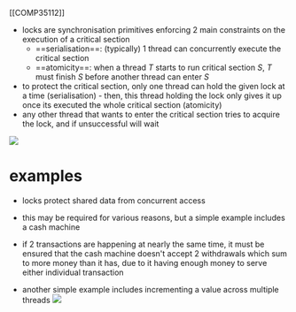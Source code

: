 [[COMP35112]]

- locks are synchronisation primitives enforcing 2 main constraints on the execution of a critical section
	- ==serialisation==: (typically) 1 thread can concurrently execute the critical section
	- ==atomicity==: when a thread $T$ starts to run critical section $S$, $T$ must finish $S$ before another thread can enter $S$
- to protect the critical section, only one thread can hold the given lock at a time (serialisation) - then, this thread holding the lock only gives it up once its executed the whole critical section (atomicity)
- any other thread that wants to enter the critical section tries to acquire the lock, and if unsuccessful will wait

![](https://i.imgur.com/IAE0b3R.png)


# examples

- locks protect shared data from concurrent access
- this may be required for various reasons, but a simple example includes a cash machine
- if 2 transactions are happening at nearly the same time, it must be ensured that the cash machine doesn't accept 2 withdrawals which sum to more money than it has, due to it having enough money to serve either individual transaction


- another simple example includes incrementing a value across multiple threads
![](https://i.imgur.com/vXPAk2j.png)
